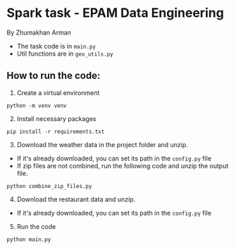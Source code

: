 # Spark task - EPAM Data Engineering
By Zhumakhan Arman

- The task code is in `main.py`
- Util functions are in `geo_utils.py`

## How to run the code:

1. Create a virtual environment

`python -m venv venv`

2. Install necessary packages

`pip install -r requirements.txt`

3. Download the weather data in the project folder and unzip.
- If it's already downloaded, you can set its path in the `config.py` file
- If zip files are not combined, run the following code and unzip the output file.

`python combine_zip_files.py`

4. Download the restaurant data and unzip.
- If it's already downloaded, you can set its path in the `config.py` file

5. Run the code

`python main.py`